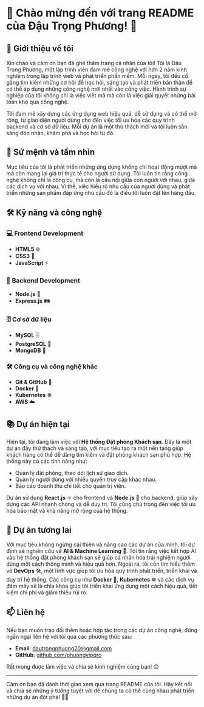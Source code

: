 # 🌟 Chào mừng đến với trang README của Đậu Trọng Phương! 🌟

## 👋 Giới thiệu về tôi  
Xin chào và cảm ơn bạn đã ghé thăm trang cá nhân của tôi! Tôi là Đậu Trọng Phương, một lập trình viên đam mê công nghệ với hơn 2 năm kinh nghiệm trong lập trình web và phát triển phần mềm. Mỗi ngày, tôi đều cố gắng tìm kiếm những cơ hội để học hỏi, sáng tạo và phát triển bản thân để có thể áp dụng những công nghệ mới nhất vào công việc. Hành trình sự nghiệp của tôi không chỉ là việc viết mã mà còn là việc giải quyết những bài toán khó qua công nghệ.

Tôi đam mê xây dựng các ứng dụng web hiệu quả, dễ sử dụng và có thể mở rộng, từ giao diện người dùng cho đến việc tối ưu hóa các quy trình backend và cơ sở dữ liệu. Mỗi dự án là một thử thách mới và tôi luôn sẵn sàng đón nhận, khám phá và học hỏi từ đó.

## 🎯 **Sứ mệnh và tầm nhìn**  
Mục tiêu của tôi là phát triển những ứng dụng không chỉ hoạt động mượt mà mà còn mang lại giá trị thực tế cho người sử dụng. Tôi luôn tin rằng công nghệ không chỉ là công cụ, mà còn là cầu nối giữa con người với nhau, giữa các dịch vụ với nhau. Vì thế, việc hiểu rõ nhu cầu của người dùng và phát triển những sản phẩm đáp ứng nhu cầu đó là điều tôi luôn đặt lên hàng đầu. 

## 🛠️ **Kỹ năng và công nghệ**  

### 💻 **Frontend Development**  
- **HTML5** 🌐
- **CSS3** 🎨
- **JavaScript** ⚡

### 🚀 **Backend Development**  
- **Node.js** 🚀
- **Express.js** 🛤️

### 🗄️ **Cơ sở dữ liệu**  
- **MySQL** 🗄️
- **PostgreSQL** 🐘
- **MongoDB** 🍃

### 🛠️ **Công cụ và công nghệ khác**  
- **Git & GitHub** 🐙
- **Docker** 🐳
- **Kubernetes** ☸️
- **AWS** ☁️

## 📚 **Dự án hiện tại**  
Hiện tại, tôi đang làm việc với **Hệ thống Đặt phòng Khách sạn**. Đây là một dự án đầy thử thách và sáng tạo, với mục tiêu tạo ra một nền tảng giúp khách hàng có thể dễ dàng tìm kiếm và đặt phòng khách sạn phù hợp. Hệ thống này có các tính năng như:

- Quản lý đặt phòng, theo dõi lịch sử giao dịch.
- Quản lý người dùng với nhiều quyền truy cập khác nhau.
- Báo cáo doanh thu chi tiết cho quản trị viên.

Dự án sử dụng **React.js** ⚛️ cho frontend và **Node.js** 🚀 cho backend, giúp xây dựng các API nhanh chóng và dễ duy trì. Tôi cũng chú trọng đến việc tối ưu hóa bảo mật và khả năng mở rộng của hệ thống.

## 🚀 **Dự án tương lai**  
Với mục tiêu không ngừng cải thiện và nâng cao các dự án của mình, tôi dự định sẽ nghiên cứu về **AI & Machine Learning** 🤖. Tôi tin rằng việc kết hợp AI vào hệ thống đặt phòng khách sạn sẽ giúp cá nhân hóa trải nghiệm người dùng một cách thông minh và hiệu quả hơn. Ngoài ra, tôi còn tìm hiểu thêm về **DevOps** 🛠️, một lĩnh vực giúp tối ưu hóa quy trình phát triển, triển khai và duy trì hệ thống. Các công cụ như **Docker** 🐳, **Kubernetes** ☸️ và các dịch vụ đám mây sẽ là chìa khóa giúp tôi triển khai ứng dụng một cách hiệu quả, tiết kiệm chi phí và giảm thiểu rủi ro.

## 📫 **Liên hệ**  
Nếu bạn muốn trao đổi thêm hoặc hợp tác trong các dự án công nghệ, đừng ngần ngại liên hệ với tôi qua các phương thức sau:

- **Email**: dautrongphuong20@gmail.com
- **GitHub**: [github.com/phuongvipqro](https://github.com/phuongvipqro)

Rất mong được làm việc và chia sẻ kinh nghiệm cùng bạn! 😊

---

Cảm ơn bạn đã dành thời gian xem qua trang README của tôi. Hãy kết nối và chia sẻ những ý tưởng tuyệt vời để chúng ta có thể cùng nhau phát triển những dự án đột phá! 🚀✨
